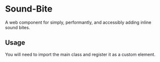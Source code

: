 # Sound-Bite

A web component for simply, performantly, and accessibly adding inline sound bites.

## Usage

You will need to import the main class and register it as a custom element.
